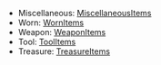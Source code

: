 * Miscellaneous: [MiscellaneousItems](Items/MiscellaneousItems)
* Worn: [WornItems](Items/WornItems)
* Weapon: [WeaponItems](Items/WeaponItems)
* Tool: [ToolItems](Items/ToolItems)
* Treasure: [TreasureItems](Items/TreasureItems)
